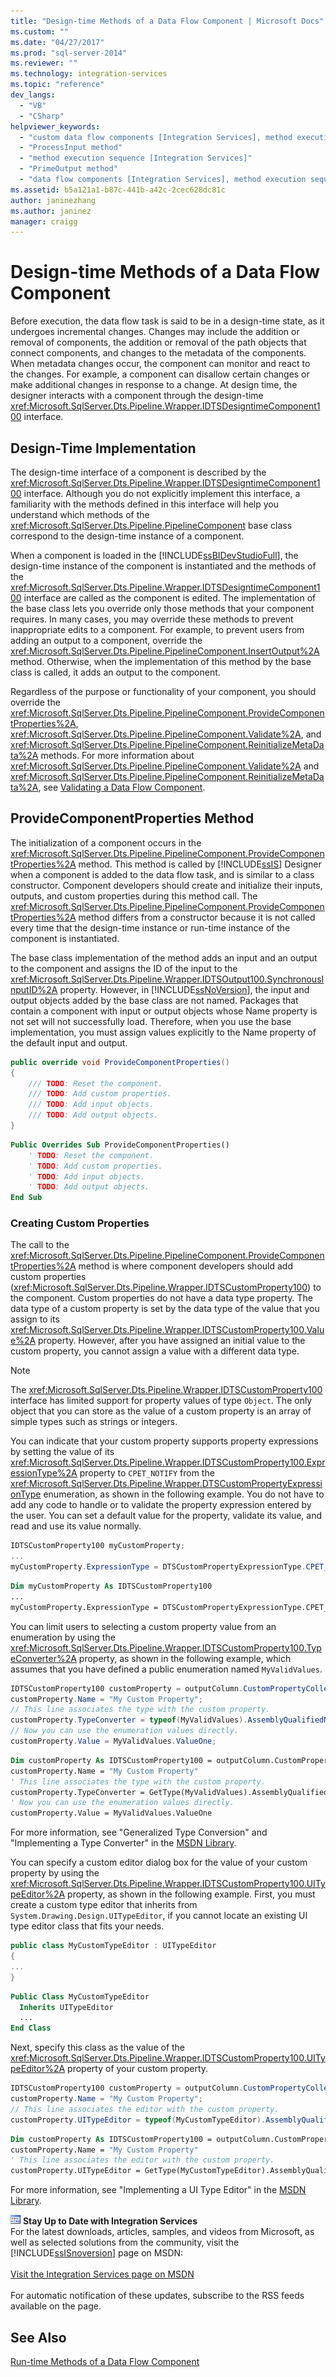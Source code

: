 ```yaml
---
title: "Design-time Methods of a Data Flow Component | Microsoft Docs"
ms.custom: ""
ms.date: "04/27/2017"
ms.prod: "sql-server-2014"
ms.reviewer: ""
ms.technology: integration-services
ms.topic: "reference"
dev_langs: 
  - "VB"
  - "CSharp"
helpviewer_keywords: 
  - "custom data flow components [Integration Services], method execution sequence"
  - "ProcessInput method"
  - "method execution sequence [Integration Services]"
  - "PrimeOutput method"
  - "data flow components [Integration Services], method execution sequence"
ms.assetid: b5a121a1-b87c-441b-a42c-2cec628dc81c
author: janinezhang
ms.author: janinez
manager: craigg
---
```

# Design-time Methods of a Data Flow Component
  Before execution, the data flow task is said to be in a design-time state, as it undergoes incremental changes. Changes may include the addition or removal of components, the addition or removal of the path objects that connect components, and changes to the metadata of the components. When metadata changes occur, the component can monitor and react to the changes. For example, a component can disallow certain changes or make additional changes in response to a change. At design time, the designer interacts with a component through the design-time <xref:Microsoft.SqlServer.Dts.Pipeline.Wrapper.IDTSDesigntimeComponent100> interface.

## Design-Time Implementation
 The design-time interface of a component is described by the <xref:Microsoft.SqlServer.Dts.Pipeline.Wrapper.IDTSDesigntimeComponent100> interface. Although you do not explicitly implement this interface, a familiarity with the methods defined in this interface will help you understand which methods of the <xref:Microsoft.SqlServer.Dts.Pipeline.PipelineComponent> base class correspond to the design-time instance of a component.

 When a component is loaded in the [!INCLUDE[ssBIDevStudioFull](../../../includes/ssbidevstudiofull-md.md)], the design-time instance of the component is instantiated and the methods of the <xref:Microsoft.SqlServer.Dts.Pipeline.Wrapper.IDTSDesigntimeComponent100> interface are called as the component is edited. The implementation of the base class lets you override only those methods that your component requires. In many cases, you may override these methods to prevent inappropriate edits to a component. For example, to prevent users from adding an output to a component, override the <xref:Microsoft.SqlServer.Dts.Pipeline.PipelineComponent.InsertOutput%2A> method. Otherwise, when the implementation of this method by the base class is called, it adds an output to the component.

 Regardless of the purpose or functionality of your component, you should override the <xref:Microsoft.SqlServer.Dts.Pipeline.PipelineComponent.ProvideComponentProperties%2A>, <xref:Microsoft.SqlServer.Dts.Pipeline.PipelineComponent.Validate%2A>, and <xref:Microsoft.SqlServer.Dts.Pipeline.PipelineComponent.ReinitializeMetaData%2A> methods. For more information about <xref:Microsoft.SqlServer.Dts.Pipeline.PipelineComponent.Validate%2A> and <xref:Microsoft.SqlServer.Dts.Pipeline.PipelineComponent.ReinitializeMetaData%2A>, see [Validating a Data Flow Component](validating-a-data-flow-component.md).

## ProvideComponentProperties Method
 The initialization of a component occurs in the <xref:Microsoft.SqlServer.Dts.Pipeline.PipelineComponent.ProvideComponentProperties%2A> method. This method is called by [!INCLUDE[ssIS](../../../includes/ssis-md.md)] Designer when a component is added to the data flow task, and is similar to a class constructor. Component developers should create and initialize their inputs, outputs, and custom properties during this method call. The <xref:Microsoft.SqlServer.Dts.Pipeline.PipelineComponent.ProvideComponentProperties%2A> method differs from a constructor because it is not called every time that the design-time instance or run-time instance of the component is instantiated.

 The base class implementation of the method adds an input and an output to the component and assigns the ID of the input to the <xref:Microsoft.SqlServer.Dts.Pipeline.Wrapper.IDTSOutput100.SynchronousInputID%2A> property. However, in [!INCLUDE[ssNoVersion](../../../includes/ssnoversion-md.md)], the input and output objects added by the base class are not named. Packages that contain a component with input or output objects whose Name property is not set will not successfully load. Therefore, when you use the base implementation, you must assign values explicitly to the Name property of the default input and output.

```csharp
public override void ProvideComponentProperties()
{
    /// TODO: Reset the component.
    /// TODO: Add custom properties.
    /// TODO: Add input objects.
    /// TODO: Add output objects.
}
```

```vb
Public Overrides Sub ProvideComponentProperties()
    ' TODO: Reset the component.
    ' TODO: Add custom properties.
    ' TODO: Add input objects.
    ' TODO: Add output objects.
End Sub
```

### Creating Custom Properties
 The call to the <xref:Microsoft.SqlServer.Dts.Pipeline.PipelineComponent.ProvideComponentProperties%2A> method is where component developers should add custom properties (<xref:Microsoft.SqlServer.Dts.Pipeline.Wrapper.IDTSCustomProperty100>) to the component. Custom properties do not have a data type property. The data type of a custom property is set by the data type of the value that you assign to its <xref:Microsoft.SqlServer.Dts.Pipeline.Wrapper.IDTSCustomProperty100.Value%2A> property. However, after you have assigned an initial value to the custom property, you cannot assign a value with a different data type.

> [!NOTE]
>  The <xref:Microsoft.SqlServer.Dts.Pipeline.Wrapper.IDTSCustomProperty100> interface has limited support for property values of type `Object`. The only object that you can store as the value of a custom property is an array of simple types such as strings or integers.

 You can indicate that your custom property supports property expressions by setting the value of its <xref:Microsoft.SqlServer.Dts.Pipeline.Wrapper.IDTSCustomProperty100.ExpressionType%2A> property to `CPET_NOTIFY` from the <xref:Microsoft.SqlServer.Dts.Pipeline.Wrapper.DTSCustomPropertyExpressionType> enumeration, as shown in the following example. You do not have to add any code to handle or to validate the property expression entered by the user. You can set a default value for the property, validate its value, and read and use its value normally.

```csharp
IDTSCustomProperty100 myCustomProperty;
...
myCustomProperty.ExpressionType = DTSCustomPropertyExpressionType.CPET_NOTIFY;
```

```vb
Dim myCustomProperty As IDTSCustomProperty100
...
myCustomProperty.ExpressionType = DTSCustomPropertyExpressionType.CPET_NOTIFY
```

 You can limit users to selecting a custom property value from an enumeration by using the <xref:Microsoft.SqlServer.Dts.Pipeline.Wrapper.IDTSCustomProperty100.TypeConverter%2A> property, as shown in the following example, which assumes that you have defined a public enumeration named `MyValidValues`.

```csharp
IDTSCustomProperty100 customProperty = outputColumn.CustomPropertyCollection.New();
customProperty.Name = "My Custom Property";
// This line associates the type with the custom property.
customProperty.TypeConverter = typeof(MyValidValues).AssemblyQualifiedName;
// Now you can use the enumeration values directly.
customProperty.Value = MyValidValues.ValueOne;  
```

```vb
Dim customProperty As IDTSCustomProperty100 = outputColumn.CustomPropertyCollection.New 
customProperty.Name = "My Custom Property" 
' This line associates the type with the custom property.
customProperty.TypeConverter = GetType(MyValidValues).AssemblyQualifiedName 
' Now you can use the enumeration values directly.
customProperty.Value = MyValidValues.ValueOne
```

 For more information, see "Generalized Type Conversion" and "Implementing a Type Converter" in the [MSDN Library](https://go.microsoft.com/fwlink/?LinkId=7022).

 You can specify a custom editor dialog box for the value of your custom property by using the <xref:Microsoft.SqlServer.Dts.Pipeline.Wrapper.IDTSCustomProperty100.UITypeEditor%2A> property, as shown in the following example. First, you must create a custom type editor that inherits from `System.Drawing.Design.UITypeEditor`, if you cannot locate an existing UI type editor class that fits your needs.

```csharp
public class MyCustomTypeEditor : UITypeEditor
{
...
}
```

```vb
Public Class MyCustomTypeEditor
  Inherits UITypeEditor 
  ...
End Class
```

 Next, specify this class as the value of the <xref:Microsoft.SqlServer.Dts.Pipeline.Wrapper.IDTSCustomProperty100.UITypeEditor%2A> property of your custom property.

```csharp
IDTSCustomProperty100 customProperty = outputColumn.CustomPropertyCollection.New();
customProperty.Name = "My Custom Property";
// This line associates the editor with the custom property.
customProperty.UITypeEditor = typeof(MyCustomTypeEditor).AssemblyQualifiedName;
```

```vb
Dim customProperty As IDTSCustomProperty100 = outputColumn.CustomPropertyCollection.New 
customProperty.Name = "My Custom Property" 
' This line associates the editor with the custom property.
customProperty.UITypeEditor = GetType(MyCustomTypeEditor).AssemblyQualifiedName
```

 For more information, see "Implementing a UI Type Editor" in the [MSDN Library](https://go.microsoft.com/fwlink/?LinkId=7022).

![Integration Services icon (small)](../../media/dts-16.gif "Integration Services icon (small)")  **Stay Up to Date with Integration Services**<br /> For the latest downloads, articles, samples, and videos from Microsoft, as well as selected solutions from the community, visit the [!INCLUDE[ssISnoversion](../../../includes/ssisnoversion-md.md)] page on MSDN:<br /><br /> [Visit the Integration Services page on MSDN](https://go.microsoft.com/fwlink/?LinkId=136655)<br /><br /> For automatic notification of these updates, subscribe to the RSS feeds available on the page.

## See Also
 [Run-time Methods of a Data Flow Component](run-time-methods-of-a-data-flow-component.md)


